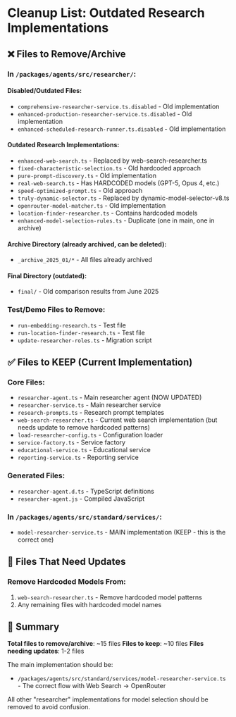 # Cleanup List: Outdated Research Implementations

## ❌ Files to Remove/Archive

### In `/packages/agents/src/researcher/`:

#### Disabled/Outdated Files:
- `comprehensive-researcher-service.ts.disabled` - Old implementation
- `enhanced-production-researcher-service.ts.disabled` - Old implementation  
- `enhanced-scheduled-research-runner.ts.disabled` - Old implementation

#### Outdated Research Implementations:
- `enhanced-web-search.ts` - Replaced by web-search-researcher.ts
- `fixed-characteristic-selection.ts` - Old hardcoded approach
- `pure-prompt-discovery.ts` - Old implementation
- `real-web-search.ts` - Has HARDCODED models (GPT-5, Opus 4, etc.)
- `speed-optimized-prompt.ts` - Old approach
- `truly-dynamic-selector.ts` - Replaced by dynamic-model-selector-v8.ts
- `openrouter-model-matcher.ts` - Old implementation
- `location-finder-researcher.ts` - Contains hardcoded models
- `enhanced-model-selection-rules.ts` - Duplicate (one in main, one in archive)

#### Archive Directory (already archived, can be deleted):
- `_archive_2025_01/*` - All files already archived

#### Final Directory (outdated):
- `final/` - Old comparison results from June 2025

### Test/Demo Files to Remove:
- `run-embedding-research.ts` - Test file
- `run-location-finder-research.ts` - Test file  
- `update-researcher-roles.ts` - Migration script

## ✅ Files to KEEP (Current Implementation)

### Core Files:
- `researcher-agent.ts` - Main researcher agent (NOW UPDATED)
- `researcher-service.ts` - Main researcher service
- `research-prompts.ts` - Research prompt templates
- `web-search-researcher.ts` - Current web search implementation (but needs update to remove hardcoded patterns)
- `load-researcher-config.ts` - Configuration loader
- `service-factory.ts` - Service factory
- `educational-service.ts` - Educational service
- `reporting-service.ts` - Reporting service

### Generated Files:
- `researcher-agent.d.ts` - TypeScript definitions
- `researcher-agent.js` - Compiled JavaScript

### In `/packages/agents/src/standard/services/`:
- `model-researcher-service.ts` - MAIN implementation (KEEP - this is the correct one)

## 🔧 Files That Need Updates

### Remove Hardcoded Models From:
1. `web-search-researcher.ts` - Remove hardcoded model patterns
2. Any remaining files with hardcoded model names

## 📝 Summary

**Total files to remove/archive**: ~15 files
**Files to keep**: ~10 files
**Files needing updates**: 1-2 files

The main implementation should be:
- `/packages/agents/src/standard/services/model-researcher-service.ts` - The correct flow with Web Search → OpenRouter

All other "researcher" implementations for model selection should be removed to avoid confusion.